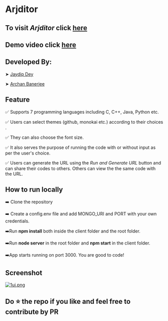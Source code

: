 # **Arjditor**
## To visit *Arjditor* click [here](https://arjditor.netlify.app/)
## Demo video click [here](https://youtu.be/WegpX5JICYA)


## **Developed By**:
 ➤ [Jaydip Dey](https://github.com/jaydip1235)

 ➤ [Archan Banerjee](https://github.com/ArchanJS)

 ## **Feature**
✅ Supports 7 programming languages including C, C++, Java, Python etc.

✅ Users can select themes (github, monokai etc.) according to their choices .

✅ They can also choose the font size.

✅ It also serves the purpose of running the code with or without input as per the user's choice.

✅ Users can generate the URL using the *Run and Generate URL* button and can share their codes to others. Others can view the the same code with the URL.
## **How to run locally**
➡️ Clone the repository

➡️ Create a config.env file and add MONGO_URI and PORT with your own credentials.

➡️Run **npm install** both inside the client folder and the root folder.

➡️Run **node server** in the root folder and **npm start** in the client folder.

➡️App starts running on port 3000. You are good to code!
## **Screenshot**
[![1ui.png](https://i.postimg.cc/vBG0Yz74/1ui.png)](https://postimg.cc/Z9D8j6Mm)

## Do ⭐ the repo if you like and feel free to contribute by PR
